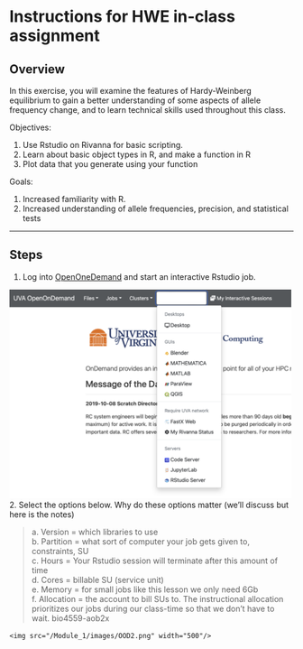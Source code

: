 # **Instructions for HWE in-class assignment**

## Overview
In this exercise, you will examine the features of Hardy-Weinberg equilibrium to gain a better understanding of some aspects of allele frequency change, and to learn technical skills used throughout this class.

Objectives:
1. Use Rstudio on Rivanna for basic scripting.
2. Learn about basic object types in R, and make a function in R
3. Plot data that you generate using your function

Goals:
1.	Increased familiarity with R.
2.	Increased understanding of allele frequencies, precision, and statistical tests
---
## Steps
1.	Log into [OpenOneDemand](https://rivanna-portal.hpc.virginia.edu/pun/sys/dashboard) and start an interactive Rstudio job.
  <img src="/Module_1/images/OOD1.png" width="500"/>
<br>
2. Select the options below. Why do these options matter (we’ll discuss but here is the notes)

  >a.	Version = which libraries to use<br>
   b.	Partition = what sort of computer your job gets given to, constraints, SU<br>
   c.	Hours = Your Rstudio session will terminate after this amount of time<br>
d.	Cores = billable SU (service unit)<br>
e.	Memory = for small jobs like this lesson we only need 6Gb<br>
f.	Allocation = the account to bill SUs to. The instructional allocation prioritizes our jobs during our class-time so that we don’t have to wait. bio4559-aob2x<br>

    <img src="/Module_1/images/OOD2.png" width="500"/>
